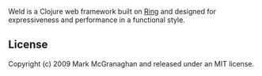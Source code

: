 Weld is a Clojure web framework built on [Ring](http://github.com/mmcgrana/ring) and designed for expressiveness and performance in a functional style.

License
-------

Copyright (c) 2009 Mark McGranaghan and released under an MIT license.